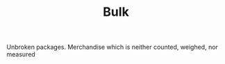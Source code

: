 ---
title: Bulk
letter: B
permalink: "/definitions/bld-bulk.html"
body: Unbroken packages. Merchandise which is neither counted, weighed, nor measured
published_at: '2018-07-07'
source: Black's Law Dictionary 2nd Ed (1910)
layout: post
---